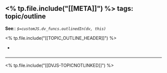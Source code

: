 <% tp.file.include("[[META]]") %>
tags: topic/outline
---

**See**:: 
*`$=customJS.dv_funcs.outlinedIn(dv, this)`*

<% tp.file.include("[[TOPIC_OUTLINE_HEADER]]") %>

- 

### <hr class="dataviews"/>

<% tp.file.include("[[DVJS-TOPICNOTLINKED]]") %>

